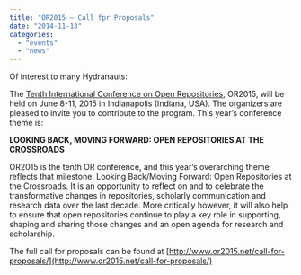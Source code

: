 ```yaml
---
title: "OR2015 – Call fpr Proposals"
date: "2014-11-13"
categories: 
  - "events"
  - "news"
---
```


Of interest to many Hydranauts:

The [Tenth International Conference on Open Repositories](http://www.or2015.net/), OR2015, will be held on June 8-11, 2015 in Indianapolis (Indiana, USA). The organizers are pleased to invite you to contribute to the program. This year’s conference theme is:

**LOOKING BACK, MOVING FORWARD: OPEN REPOSITORIES AT THE CROSSROADS**

OR2015 is the tenth OR conference, and this year’s overarching theme reflects that milestone: Looking Back/Moving Forward: Open Repositories at the Crossroads. It is an opportunity to reflect on and to celebrate the transformative changes in repositories, scholarly communication and research data over the last decade. More critically however, it will also help to ensure that open repositories continue to play a key role in supporting, shaping and sharing those changes and an open agenda for research and scholarship.

The full call for proposals can be found at [http://www.or2015.net/call-for-proposals/](http://www.or2015.net/call-for-proposals/)
